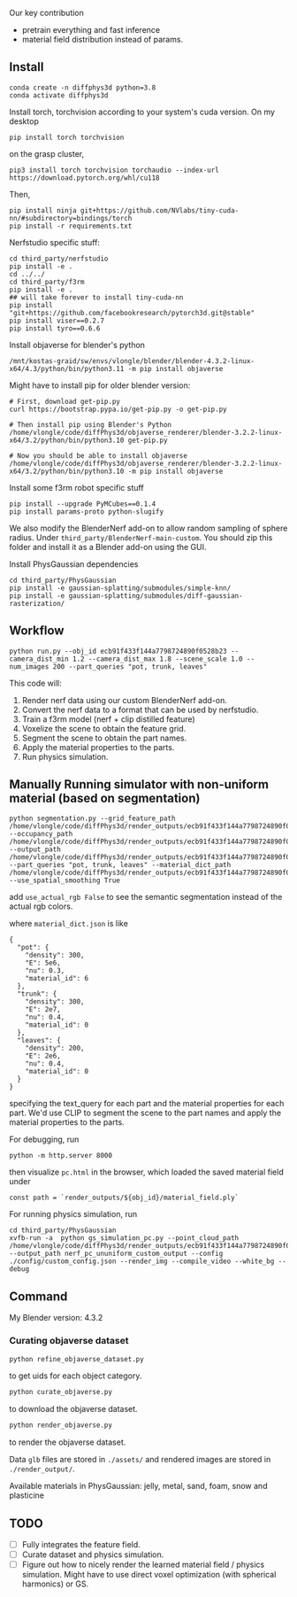 Our key contribution
- pretrain everything and fast inference
- material field distribution instead of params.


## Install

```
conda create -n diffphys3d python=3.8
conda activate diffphys3d
```
Install torch, torchvision according to your system's cuda version. On my desktop
```
pip install torch torchvision
```
on the grasp cluster,
```
pip3 install torch torchvision torchaudio --index-url https://download.pytorch.org/whl/cu118
```

Then,
```
pip install ninja git+https://github.com/NVlabs/tiny-cuda-nn/#subdirectory=bindings/torch
pip install -r requirements.txt
```

Nerfstudio specific stuff:
```
cd third_party/nerfstudio
pip install -e .
cd ../../
cd third_party/f3rm
pip install -e .
## will take forever to install tiny-cuda-nn
pip install "git+https://github.com/facebookresearch/pytorch3d.git@stable"
pip install viser==0.2.7
pip install tyro==0.6.6
```

Install objaverse for blender's python

```
/mnt/kostas-graid/sw/envs/vlongle/blender/blender-4.3.2-linux-x64/4.3/python/bin/python3.11 -m pip install objaverse
```
Might have to install pip for older blender version:
```
# First, download get-pip.py
curl https://bootstrap.pypa.io/get-pip.py -o get-pip.py

# Then install pip using Blender's Python
/home/vlongle/code/diffPhys3d/objaverse_renderer/blender-3.2.2-linux-x64/3.2/python/bin/python3.10 get-pip.py

# Now you should be able to install objaverse
/home/vlongle/code/diffPhys3d/objaverse_renderer/blender-3.2.2-linux-x64/3.2/python/bin/python3.10 -m pip install objaverse
```

Install some f3rm robot specific stuff
```
pip install --upgrade PyMCubes==0.1.4
pip install params-proto python-slugify
```


We also modify the BlenderNerf add-on to allow random sampling of sphere radius. Under `third_party/BlenderNerf-main-custom`. You should zip this folder and install it as a Blender add-on using the GUI.


Install PhysGaussian dependencies
```
cd third_party/PhysGaussian
pip install -e gaussian-splatting/submodules/simple-knn/
pip install -e gaussian-splatting/submodules/diff-gaussian-rasterization/
```

## Workflow

```
python run.py --obj_id ecb91f433f144a7798724890f0528b23 --camera_dist_min 1.2 --camera_dist_max 1.8 --scene_scale 1.0 --num_images 200 --part_queries "pot, trunk, leaves"
```
This code will:
1. Render nerf data using our custom BlenderNerf add-on.
2. Convert the nerf data to a format that can be used by nerfstudio.
3. Train a f3rm model (nerf + clip distilled feature)
4. Voxelize the scene to obtain the feature grid.
5. Segment the scene to obtain the part names.
6. Apply the material properties to the parts.
7. Run physics simulation.


## Manually Running simulator with non-uniform material (based on segmentation)

```
python segmentation.py --grid_feature_path /home/vlongle/code/diffPhys3d/render_outputs/ecb91f433f144a7798724890f0528b23/clip_features.npz --occupancy_path /home/vlongle/code/diffPhys3d/render_outputs/ecb91f433f144a7798724890f0528b23/clip_features_pc.ply --output_path /home/vlongle/code/diffPhys3d/render_outputs/ecb91f433f144a7798724890f0528b23/material_field.ply --part_queries "pot, trunk, leaves" --material_dict_path /home/vlongle/code/diffPhys3d/render_outputs/ecb91f433f144a7798724890f0528b23/material_dict.json --use_spatial_smoothing True
```
add `use_actual_rgb False` to see the semantic segmentation instead of the actual rgb colors.

where `material_dict.json` is like
```
{
  "pot": {
    "density": 300,
    "E": 5e6,
    "nu": 0.3,
    "material_id": 6
  },
  "trunk": {
    "density": 300,
    "E": 2e7,
    "nu": 0.4,
    "material_id": 0
  },
  "leaves": {
    "density": 200,
    "E": 2e6,
    "nu": 0.4,
    "material_id": 0
  }
}
```
specifying the text_query for each part and the material properties for each part. We'd use CLIP to segment the scene to the part names and apply the material properties to the parts.

For debugging, run

```
python -m http.server 8000        
```
then visualize `pc.html` in the browser, which loaded the saved material field under 
 ```
 const path = `render_outputs/${obj_id}/material_field.ply`
```

For running physics simulation, run

```
cd third_party/PhysGaussian
xvfb-run -a  python gs_simulation_pc.py --point_cloud_path /home/vlongle/code/diffPhys3d/render_outputs/ecb91f433f144a7798724890f0528b23/material_field.ply --output_path nerf_pc_ununiform_custom_output --config ./config/custom_config.json --render_img --compile_video --white_bg --debug
```

## Command
My Blender version: 4.3.2
### Curating objaverse dataset
```bash
python refine_objaverse_dataset.py
```
to get uids for each object category.

```bash
python curate_objaverse.py
```
to download the objaverse dataset.

```bash
python render_objaverse.py 
```
to render the objaverse dataset.

Data `glb` files are stored in `./assets/` and rendered images are stored in `./render_output/`.

Available materials in PhysGaussian:
jelly, metal, sand, foam, snow and plasticine

## TODO
- [ ] Fully integrates the feature field.
- [ ] Curate dataset and physics simulation.
- [ ] Figure out how to nicely render the learned material field / physics simulation. Might have to use direct voxel optimization (with spherical harmonics) or GS.
